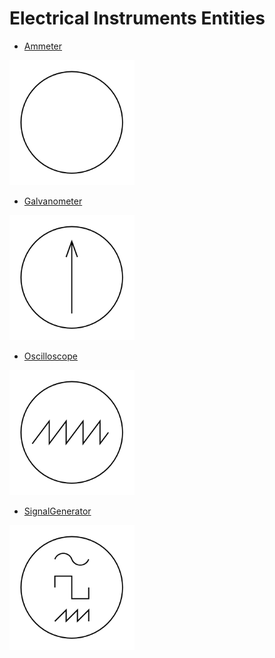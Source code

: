 # Electrical Instruments Entities


- [Ammeter](./ammeter.md)  
<img src="./ammeter.png" width="200"/>

- [Galvanometer](./galvanometer.md)  
<img src="./galvanometer.png" width="200"/>

- [Oscilloscope](./oscilloscope.md)  
<img src="./oscilloscope.png" width="200"/>

- [SignalGenerator](./signal-generator.md)  
<img src="./signal-generator.png" width="200"/>
